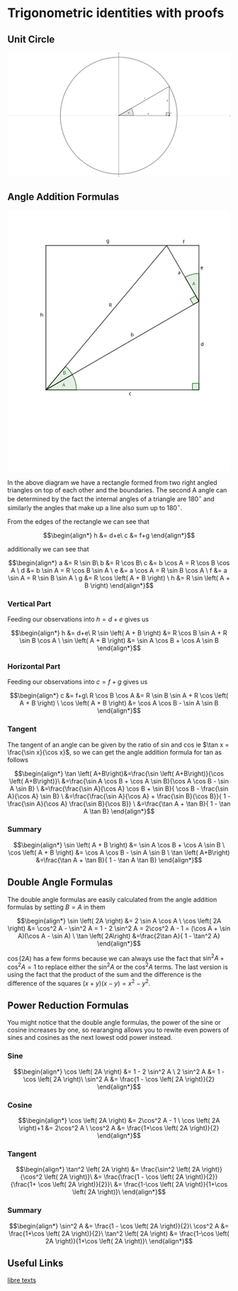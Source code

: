 # Trigonometric identities with proofs

## Unit Circle

![unit circle with the right angled triangle formed from the horizontal and vertical](./img/6f55e0f5-6cd6-49bb-b2ca-df796d57c66f.svg)

## Angle Addition Formulas


![geometric setup for angle addition formulas](./img/df02d9d5-3c82-44c0-80d1-1862582cfb23.svg)

In the above diagram we have a rectangle formed from two right angled triangles on top of each other and the boundaries. The second A angle can be determined by the fact the internal angles of a triangle are $180^{\circ}$ and similarly the angles that make up a line also sum up to $180^{\circ}$.

From the edges of the rectangle we can see that

``` math
\begin{align*}
h &= d+e\
c &= f+g
\end{align*}
```

additionally we can see that

``` math
\begin{align*}
a &= R \sin B\
b &= R \cos B\
c &= b \cos A = R \cos B \cos A \
d &= b \sin A = R \cos B \sin A \
e &= a \cos A = R \sin B \cos A \
f &= a \sin A = R \sin B \sin A \
g &= R \cos \left( A + B \right) \
h &= R \sin \left( A + B \right)
\end{align*}
```

### Vertical Part

Feeding our observations into $h = d+e$ gives us

``` math
\begin{align*}
h &= d+e\
 R \sin \left( A + B \right) &= R \cos B \sin A + R \sin B \cos A \
\sin \left( A + B \right) &= \sin A \cos B  +  \cos A \sin B
\end{align*}
```

### Horizontal Part

Feeding our observations into $c = f+g$ gives us

``` math
\begin{align*}
c &= f+g\
R \cos B \cos A &= R \sin B \sin A + R \cos \left( A + B \right) \
\cos \left( A + B \right) &= \cos A \cos B -  \sin A \sin B
\end{align*}
```

### Tangent

The tangent of an angle can be given by the ratio of sin and cos ie $\tan x = \frac{\sin x}{\cos x}$, so we can get the angle addition formula for tan as follows

``` math
\begin{align*}
\tan \left( A+B\right)&=\frac{\sin \left( A+B\right)}{\cos \left( A+B\right)}\
&=\frac{\sin A \cos B + \cos A \sin B}{\cos A \cos B - \sin A \sin B} \
&=\frac{\frac{\sin A}{\cos A} \cos B + \sin B}{ \cos B - \frac{\sin A}{\cos A} \sin B} \
&=\frac{\frac{\sin A}{\cos A} + \frac{\sin B}{\cos B}}{ 1 - \frac{\sin A}{\cos A} \frac{\sin B}{\cos B}} \
&=\frac{\tan A + \tan B}{ 1 - \tan A \tan B}
\end{align*}
```

### Summary


``` math
\begin{align*}
\sin \left( A + B \right) &= \sin A \cos B  +  \cos A \sin B \
\cos \left( A + B \right) &= \cos A \cos B -  \sin A \sin B \
\tan \left( A+B\right) &=\frac{\tan A + \tan B}{ 1 - \tan A \tan B}
\end{align*}
```

## Double Angle Formulas

The double angle formulas are easily calculated from the angle addition formulas by setting $B=A$ in them

``` math
\begin{align*}
\sin \left( 2A \right) &= 2 \sin A \cos A  \
\cos \left( 2A \right) &= \cos^2 A -  \sin^2 A = 1 - 2 \sin^2 A = 2\cos^2 A - 1 = (\cos A + \sin A)(\cos A - \sin A) \
\tan \left( 2A\right) &=\frac{2\tan A}{ 1 - \tan^2 A}
\end{align*}
```

$\cos \left( 2A \right)$ has a few forms because we can always use the fact that $\sin^2 A + \cos^2 A = 1$ to replace either the $\sin^2 A$ or the $\cos^2 A$ terms. The last version is using the fact that the product of the sum and the difference is the difference of the squares $(x+y)(x-y)=x^2-y^2$.


## Power Reduction Formulas

You might notice that the double angle formulas, the power of the sine or cosine increases by one, so rearanging allows you to rewite even powers of sines and cosines as the next lowest odd power instead.

### Sine

``` math
\begin{align*}
\cos \left( 2A \right) &= 1 - 2 \sin^2 A \
2 \sin^2 A &= 1 - \cos \left( 2A \right)\
\sin^2 A &= \frac{1 - \cos \left( 2A \right)}{2}
\end{align*}
```
### Cosine

``` math
\begin{align*}
\cos \left( 2A \right) &= 2\cos^2 A - 1 \
\cos \left( 2A \right)+1 &= 2\cos^2 A \
\cos^2 A &= \frac{1+\cos \left( 2A \right)}{2}
\end{align*}
```

### Tangent

``` math
\begin{align*}
\tan^2 \left( 2A \right) &= \frac{\sin^2 \left( 2A \right)}{\cos^2 \left( 2A \right)}\
 &= \frac{\frac{1 - \cos \left( 2A \right)}{2}}{\frac{1+ \cos \left( 2A \right)}{2}}\
 &= \frac{1-\cos \left( 2A \right)}{1+\cos \left( 2A \right)}\
\end{align*}
```

### Summary

``` math
\begin{align*}
\sin^2 A &= \frac{1 - \cos \left( 2A \right)}{2}\
\cos^2 A &= \frac{1+\cos \left( 2A \right)}{2}\
\tan^2 \left( 2A \right) &= \frac{1-\cos \left( 2A \right)}{1+\cos \left( 2A \right)}\
\end{align*}
```

## Useful Links
[libre texts](https://math.libretexts.org/Bookshelves/Algebra/Algebra_and_Trigonometry_1e_(OpenStax)/09%3A_Trigonometric_Identities_and_Equations/9.03%3A_Double-Angle_Half-Angle_and_Reduction_Formulas)
